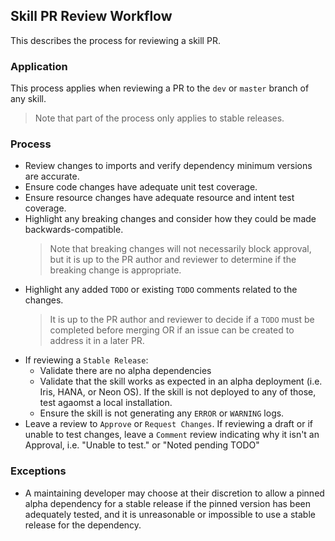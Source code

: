 ## Skill PR Review Workflow
This describes the process for reviewing a skill PR.

### Application
This process applies when reviewing a PR to the `dev` or `master` branch of any skill.
> Note that part of the process only applies to stable releases.

### Process
- Review changes to imports and verify dependency minimum versions are accurate.
- Ensure code changes have adequate unit test coverage.
- Ensure resource changes have adequate resource and intent test coverage.
- Highlight any breaking changes and consider how they could be made backwards-compatible.
  > Note that breaking changes will not necessarily block approval, but it is up to the
    PR author and reviewer to determine if the breaking change is appropriate.
- Highlight any added `TODO` or existing `TODO` comments related to the changes.
  > It is up to the PR author and reviewer to decide if a `TODO` must be completed
    before merging OR if an issue can be created to address it in a later PR.
- If reviewing a `Stable Release`:
  - Validate there are no alpha dependencies
  - Validate that the skill works as expected in an alpha deployment (i.e. Iris, HANA, or Neon OS).
    If the skill is not deployed to any of those, test agaomst a local installation.
  - Ensure the skill is not generating any `ERROR` or `WARNING` logs.
- Leave a review to `Approve` or `Request Changes`. If reviewing a draft or if unable to test 
  changes, leave a `Comment` review indicating why it isn't an Approval, 
  i.e. "Unable to test." or "Noted pending TODO"

### Exceptions
- A maintaining developer may choose at their discretion to allow a pinned alpha
  dependency for a stable release if the pinned version has been adequately 
  tested, and it is unreasonable or impossible to use a stable release for the
  dependency.